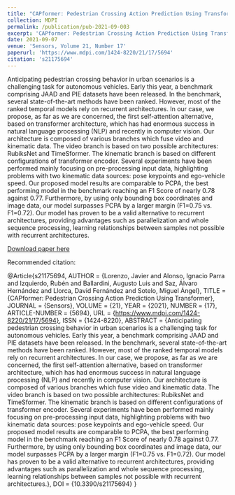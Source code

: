 ```yaml
---
title: "CAPformer: Pedestrian Crossing Action Prediction Using Transformer"
collection: MDPI
permalink: /publication/pub-2021-09-003
excerpt: 'CAPformer: Pedestrian Crossing Action Prediction Using Transformer'
date: 2021-09-07
venue: 'Sensors, Volume 21, Number 17'
paperurl: 'https://www.mdpi.com/1424-8220/21/17/5694'
citation: 's21175694'
---
```


Anticipating pedestrian crossing behavior in urban scenarios is a challenging task for autonomous vehicles. Early this year, a benchmark comprising JAAD and PIE datasets have been released. In the benchmark, several state-of-the-art methods have been ranked. However, most of the ranked temporal models rely on recurrent architectures. In our case, we propose, as far as we are concerned, the first self-attention alternative, based on transformer architecture, which has had enormous success in natural language processing (NLP) and recently in computer vision. Our architecture is composed of various branches which fuse video and kinematic data. The video branch is based on two possible architectures: RubiksNet and TimeSformer. The kinematic branch is based on different configurations of transformer encoder. Several experiments have been performed mainly focusing on pre-processing input data, highlighting problems with two kinematic data sources: pose keypoints and ego-vehicle speed. Our proposed model results are comparable to PCPA, the best performing model in the benchmark reaching an F1 Score of nearly 0.78 against 0.77. Furthermore, by using only bounding box coordinates and image data, our model surpasses PCPA by a larger margin (F1=0.75 vs. F1=0.72). Our model has proven to be a valid alternative to recurrent architectures, providing advantages such as parallelization and whole sequence processing, learning relationships between samples not possible with recurrent architectures.

[Download paper here](https://www.mdpi.com/1424-8220/21/17/5694)

Recommended citation: 


@Article{s21175694,
AUTHOR = {Lorenzo, Javier and Alonso, Ignacio Parra and Izquierdo, Rubén and Ballardini, Augusto Luis and Saz, Álvaro Hernández and Llorca, David Fernández and Sotelo, Miguel Ángel},
TITLE = {CAPformer: Pedestrian Crossing Action Prediction Using Transformer},
JOURNAL = {Sensors},
VOLUME = {21},
YEAR = {2021},
NUMBER = {17},
ARTICLE-NUMBER = {5694},
URL = {https://www.mdpi.com/1424-8220/21/17/5694},
ISSN = {1424-8220},
ABSTRACT = {Anticipating pedestrian crossing behavior in urban scenarios is a challenging task for autonomous vehicles. Early this year, a benchmark comprising JAAD and PIE datasets have been released. In the benchmark, several state-of-the-art methods have been ranked. However, most of the ranked temporal models rely on recurrent architectures. In our case, we propose, as far as we are concerned, the first self-attention alternative, based on transformer architecture, which has had enormous success in natural language processing (NLP) and recently in computer vision. Our architecture is composed of various branches which fuse video and kinematic data. The video branch is based on two possible architectures: RubiksNet and TimeSformer. The kinematic branch is based on different configurations of transformer encoder. Several experiments have been performed mainly focusing on pre-processing input data, highlighting problems with two kinematic data sources: pose keypoints and ego-vehicle speed. Our proposed model results are comparable to PCPA, the best performing model in the benchmark reaching an F1 Score of nearly 0.78 against 0.77. Furthermore, by using only bounding box coordinates and image data, our model surpasses PCPA by a larger margin (F1=0.75 vs. F1=0.72). Our model has proven to be a valid alternative to recurrent architectures, providing advantages such as parallelization and whole sequence processing, learning relationships between samples not possible with recurrent architectures.},
DOI = {10.3390/s21175694}
}


